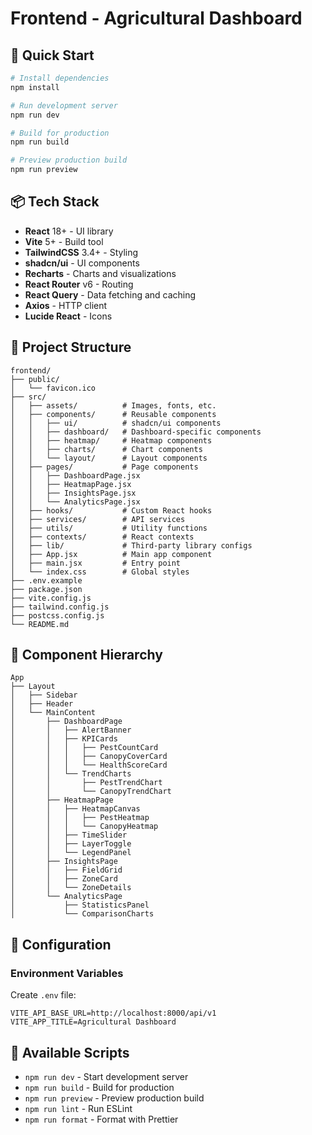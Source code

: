 # Frontend - Agricultural Dashboard

## 🚀 Quick Start

```bash
# Install dependencies
npm install

# Run development server
npm run dev

# Build for production
npm run build

# Preview production build
npm run preview
```

## 📦 Tech Stack

- **React** 18+ - UI library
- **Vite** 5+ - Build tool
- **TailwindCSS** 3.4+ - Styling
- **shadcn/ui** - UI components
- **Recharts** - Charts and visualizations
- **React Router** v6 - Routing
- **React Query** - Data fetching and caching
- **Axios** - HTTP client
- **Lucide React** - Icons

## 📁 Project Structure

```
frontend/
├── public/
│   └── favicon.ico
├── src/
│   ├── assets/          # Images, fonts, etc.
│   ├── components/      # Reusable components
│   │   ├── ui/          # shadcn/ui components
│   │   ├── dashboard/   # Dashboard-specific components
│   │   ├── heatmap/     # Heatmap components
│   │   ├── charts/      # Chart components
│   │   └── layout/      # Layout components
│   ├── pages/           # Page components
│   │   ├── DashboardPage.jsx
│   │   ├── HeatmapPage.jsx
│   │   ├── InsightsPage.jsx
│   │   └── AnalyticsPage.jsx
│   ├── hooks/           # Custom React hooks
│   ├── services/        # API services
│   ├── utils/           # Utility functions
│   ├── contexts/        # React contexts
│   ├── lib/             # Third-party library configs
│   ├── App.jsx          # Main app component
│   ├── main.jsx         # Entry point
│   └── index.css        # Global styles
├── .env.example
├── package.json
├── vite.config.js
├── tailwind.config.js
├── postcss.config.js
└── README.md
```

## 🎨 Component Hierarchy

```
App
├── Layout
│   ├── Sidebar
│   ├── Header
│   └── MainContent
│       ├── DashboardPage
│       │   ├── AlertBanner
│       │   ├── KPICards
│       │   │   ├── PestCountCard
│       │   │   ├── CanopyCoverCard
│       │   │   └── HealthScoreCard
│       │   └── TrendCharts
│       │       ├── PestTrendChart
│       │       └── CanopyTrendChart
│       ├── HeatmapPage
│       │   ├── HeatmapCanvas
│       │   │   ├── PestHeatmap
│       │   │   └── CanopyHeatmap
│       │   ├── TimeSlider
│       │   ├── LayerToggle
│       │   └── LegendPanel
│       ├── InsightsPage
│       │   ├── FieldGrid
│       │   ├── ZoneCard
│       │   └── ZoneDetails
│       └── AnalyticsPage
│           ├── StatisticsPanel
│           └── ComparisonCharts
```

## 🔧 Configuration

### Environment Variables

Create `.env` file:

```env
VITE_API_BASE_URL=http://localhost:8000/api/v1
VITE_APP_TITLE=Agricultural Dashboard
```

## 📝 Available Scripts

- `npm run dev` - Start development server
- `npm run build` - Build for production
- `npm run preview` - Preview production build
- `npm run lint` - Run ESLint
- `npm run format` - Format with Prettier
